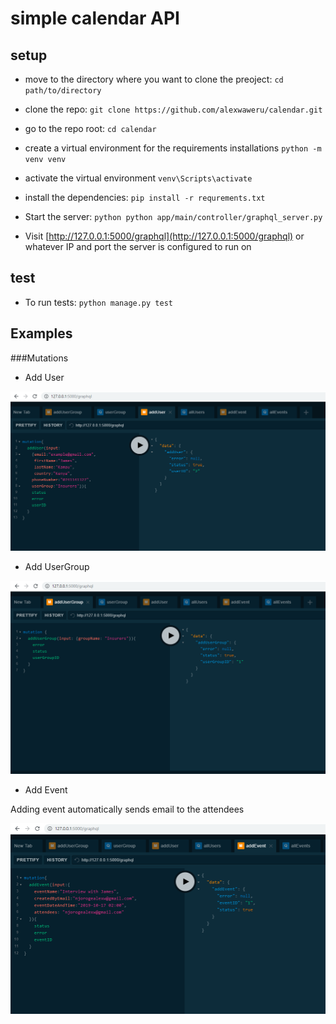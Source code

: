 # simple calendar API

## setup
 * move to the directory where you want to clone the preoject:
   `cd path/to/directory`

 * clone the repo:
   `git clone https://github.com/alexwaweru/calendar.git`

 * go to the repo root:
   `cd calendar`

 * create a virtual environment for the requirements installations
   `python -m venv venv`

 * activate the virtual environment
   `venv\Scripts\activate`
 
 * install the dependencies:
   `pip install -r requrements.txt`

 * Start the server:
  `python python app/main/controller/graphql_server.py`

 * Visit [http://127.0.0.1:5000/graphql](http://127.0.0.1:5000/graphql) or whatever IP and port the server is configured to run on


 ## test
 * To run tests:
   `python manage.py test`

 ## Examples

 ###Mutations

 * Add User

![](https://github.com/alexwaweru/calendar/blob/master/resources/img/addUser.PNG)

 * Add UserGroup

 ![](https://github.com/alexwaweru/calendar/blob/master/resources/img/addUserGroup.PNG)

 * Add Event

 Adding event automatically sends email to the attendees

![](https://github.com/alexwaweru/calendar/blob/master/resources/img/addEvent.PNG)